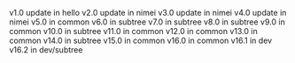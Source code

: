 v1.0 update in hello
v2.0 update in nimei
v3.0 update in nimei
v4.0 update in nimei
v5.0 in common
v6.0 in subtree
v7.0 in subtree
v8.0 in subtree
v9.0 in common
v10.0 in subtree
v11.0 in common
v12.0 in common
v13.0 in common
v14.0 in subtree
v15.0 in common
v16.0 in common
v16.1 in dev
v16.2 in dev/subtree
